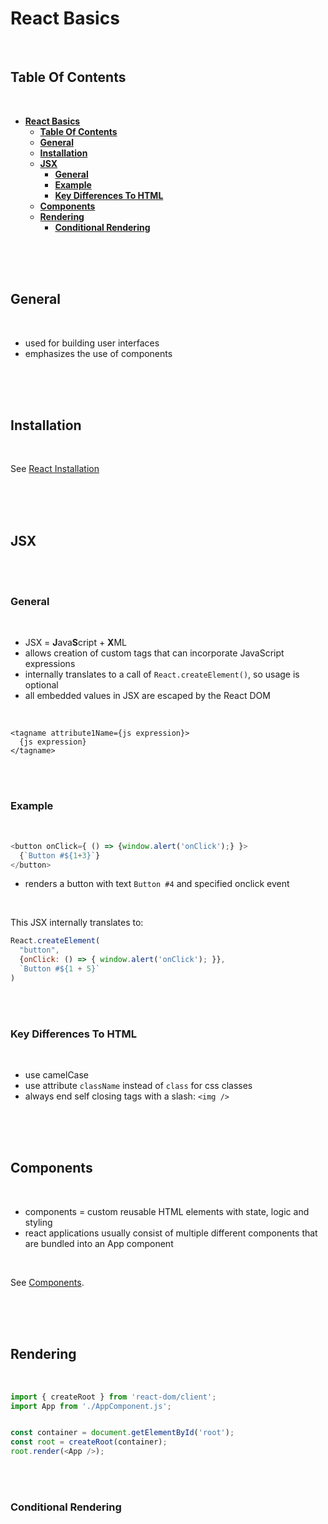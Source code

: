 # **React Basics**
<br>

## **Table Of Contents**
<br>

- [**React Basics**](#react-basics)
  - [**Table Of Contents**](#table-of-contents)
  - [**General**](#general)
  - [**Installation**](#installation)
  - [**JSX**](#jsx)
    - [**General**](#general-1)
    - [**Example**](#example)
    - [**Key Differences To HTML**](#key-differences-to-html)
  - [**Components**](#components)
  - [**Rendering**](#rendering)
    - [**Conditional Rendering**](#conditional-rendering)

<br>
<br>
<br>

## **General**
<br>

* used for building user interfaces
* emphasizes the use of components 

<br>
<br>
<br>

## **Installation**
<br>

See [React Installation](./react_installation.md)

<br>
<br>
<br>

## **JSX**
<br>
<br>

### **General**
<br>

* JSX = **J**ava**S**cript + **X**ML
* allows creation of custom tags that can incorporate JavaScript expressions
* internally translates to a call of `React.createElement()`, so usage is optional
* all embedded values in JSX are escaped by the React DOM

<br>

```
<tagname attribute1Name={js expression}>
  {js expression}
</tagname>
```

<br>
<br>

### **Example**
<br>

```javascript
<button onClick={ () => {window.alert('onClick');} }>
  {`Button #${1+3}`}
</button>
```
* renders a button with text `Button #4` and specified onclick event

<br>

This JSX internally translates to:

```javascript
React.createElement(
  "button", 
  {onClick: () => { window.alert('onClick'); }},
  `Button #${1 + 5}`
)
```

<br>
<br>

### **Key Differences To HTML**
<br>

* use camelCase
* use attribute `className` instead of `class` for css classes
* always end self closing tags with a slash: `<img />`

<br>
<br>
<br>

## **Components**
<br>

* components = custom reusable HTML elements with state, logic and styling
* react applications usually consist of multiple different components that are bundled into an App component

<br>

See [Components](./react_components.md).

<br>
<br>
<br>

## **Rendering**
<br>

```javascript
import { createRoot } from 'react-dom/client';
import App from './AppComponent.js';


const container = document.getElementById('root');
const root = createRoot(container);
root.render(<App />);
```

<br>
<br>

### **Conditional Rendering**
<br>


